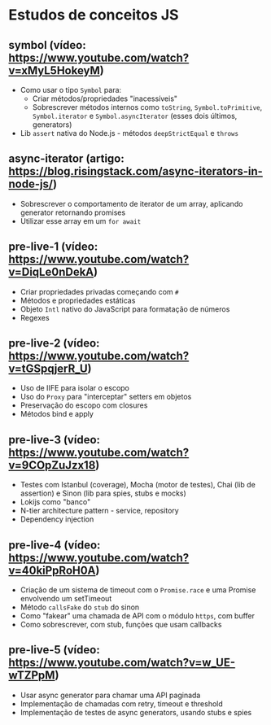 # Estudos de conceitos JS

## symbol (vídeo: https://www.youtube.com/watch?v=xMyL5HokeyM)
- Como usar o tipo `Symbol` para:
  - Criar métodos/propriedades "inacessíveis"
  - Sobrescrever métodos internos como `toString`, `Symbol.toPrimitive`, `Symbol.iterator` e `Symbol.asyncIterator` (esses dois últimos, generators)
- Lib `assert` nativa do Node.js - métodos `deepStrictEqual` e `throws`

## async-iterator (artigo: https://blog.risingstack.com/async-iterators-in-node-js/)
- Sobrescrever o comportamento de iterator de um array, aplicando generator retornando promises
- Utilizar esse array em um `for await`

## pre-live-1 (vídeo: https://www.youtube.com/watch?v=DiqLe0nDekA)
- Criar propriedades privadas começando com `#`
- Métodos e propriedades estáticas
- Objeto `Intl` nativo do JavaScript para formatação de números
- Regexes
## pre-live-2 (vídeo: https://www.youtube.com/watch?v=tGSpqjerR_U)
- Uso de IIFE para isolar o escopo
- Uso do `Proxy` para "interceptar" setters em objetos
- Preservação do escopo com closures
- Métodos bind e apply

## pre-live-3 (vídeo: https://www.youtube.com/watch?v=9COpZuJzx18)
- Testes com Istanbul (coverage), Mocha (motor de testes), Chai (lib de assertion) e Sinon (lib para spies, stubs e mocks)
- Lokijs como "banco"
- N-tier architecture pattern - service, repository
- Dependency injection

## pre-live-4 (vídeo: https://www.youtube.com/watch?v=40kiPpRoH0A)
- Criação de um sistema de timeout com o `Promise.race` e uma Promise envolvendo um setTimeout
- Método `callsFake` do `stub` do sinon
- Como "fakear" uma chamada de API com o módulo `https`, com buffer
- Como sobrescrever, com stub, funções que usam callbacks

## pre-live-5 (vídeo: https://www.youtube.com/watch?v=w_UE-wTZPpM)
- Usar async generator para chamar uma API paginada
- Implementação de chamadas com retry, timeout e threshold
- Implementação de testes de async generators, usando stubs e spies